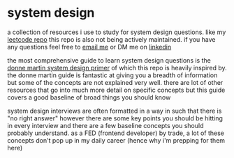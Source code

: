 # system design

a collection of resources i use to study for system design questions. like my [leetcode repo](https://github.com/MstrZhang/leetcode) this repo is also not being actively maintained. if you have any questions feel free to [email me](mailto:mstr.zhang@gmail.com) or DM me on [linkedin](https://linkedin.com/in/mstrzhang)

the most comprehensive guide to learn system design questions is the [donne martin system design primer](https://github.com/donnemartin/system-design-primer) of which this repo is heavily inspired by. the donne martin guide is fantastic at giving you a breadth of information but some of the concepts are not explained very well. there are lot of other resources that go into much more detail on specific concepts but this guide covers a good baseline of broad things you should know

system design interviews are often formatted in a way in such that there is "no right answer" however there are some key points you should be hitting in every interview and there are a few baseline concepts you should probably understand. as a FED (frontend developer) by trade, a lot of these concepts don't pop up in my daily career (hence why i'm prepping for them here)
